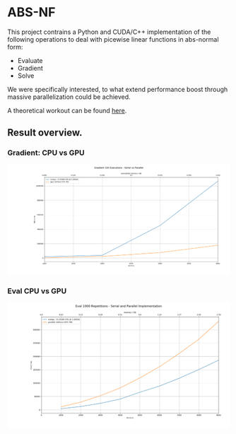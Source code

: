 # ABS-NF
This project contrains a Python and CUDA/C++ implementation of the following operations to deal with picewise linear functions in abs-normal form:

 * Evaluate
 * Gradient
 * Solve

We were specifically interested, to what extend performance boost through massive parallelization could be achieved.

A theoretical workout can be found [here](/script/script.pdf).


## Result overview.

### Gradient: CPU vs GPU 
![gradient](presentation/img/grad-100.png)

### Eval CPU vs GPU 
![eval](presentation/img/eval-100.png)